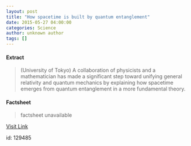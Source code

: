 ```yaml
---
layout: post
title: "How spacetime is built by quantum entanglement"
date: 2015-05-27 04:00:00
categories: Science
author: unknown author
tags: []
---
```



#### Extract
>(University of Tokyo) A collaboration of physicists and a mathematician has made a significant step toward unifying general relativity and quantum mechanics by explaining how spacetime emerges from quantum entanglement in a more fundamental theory.

#### Factsheet
>factsheet unavailable

[Visit Link](http://www.eurekalert.org/pub_releases/2015-05/uot-hsi052715.php)

id:  129485

